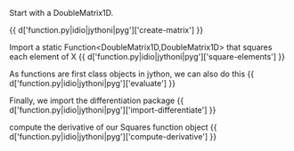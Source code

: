Start with a DoubleMatrix1D.

{{ d['function.py|idio|jythoni|pyg']['create-matrix'] }}

Import a static Function<DoubleMatrix1D,DoubleMatrix1D> that squares each element of X
{{ d['function.py|idio|jythoni|pyg']['square-elements'] }}

As functions are first class objects in jython, we can also do this
{{ d['function.py|idio|jythoni|pyg']['evaluate'] }}

Finally, we import the differentiation package
{{ d['function.py|idio|jythoni|pyg']['import-differentiate'] }}

compute the derivative of our Squares function object
{{ d['function.py|idio|jythoni|pyg']['compute-derivative'] }}
